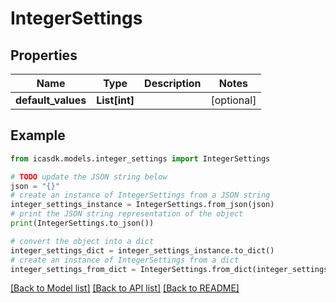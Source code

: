 # IntegerSettings


## Properties

Name | Type | Description | Notes
------------ | ------------- | ------------- | -------------
**default_values** | **List[int]** |  | [optional] 

## Example

```python
from icasdk.models.integer_settings import IntegerSettings

# TODO update the JSON string below
json = "{}"
# create an instance of IntegerSettings from a JSON string
integer_settings_instance = IntegerSettings.from_json(json)
# print the JSON string representation of the object
print(IntegerSettings.to_json())

# convert the object into a dict
integer_settings_dict = integer_settings_instance.to_dict()
# create an instance of IntegerSettings from a dict
integer_settings_from_dict = IntegerSettings.from_dict(integer_settings_dict)
```
[[Back to Model list]](../README.md#documentation-for-models) [[Back to API list]](../README.md#documentation-for-api-endpoints) [[Back to README]](../README.md)


